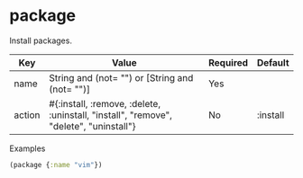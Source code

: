 # package

Install packages.

| Key | Value | Required | Default |
| --- | ----- | -------- | ------- |
| name | String and (not= "") or [String and (not= "")] | Yes |  |
| action | #{:install, :remove, :delete, :uninstall, "install", "remove", "delete", "uninstall"} | No | :install |

Examples
```clojure
(package {:name "vim"})
```